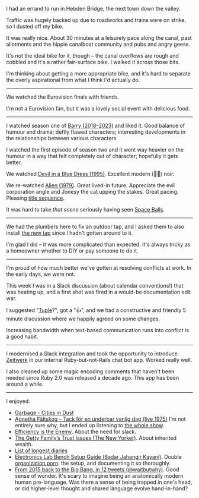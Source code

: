 I had an errand to run in Hebden Bridge, the next town down the valley.

Traffic was hugely backed up due to roadworks and trains were on strike, so I dusted off my bike.

It was really nice. About 30 minutes at a leisurely pace along the canal, past allotments and the hippie canalboat community and pubs and angry geese.

It's not the ideal bike for it, though – the canal overflows are rough and cobbled and it's a rather fair-surface bike. I walked it across those bits.

I'm thinking about getting a more appropriate bike, and it's hard to separate the overly aspirational from what I think I'd actually do.

---

We watched the Eurovision finals with friends.

I'm not a Eurovision fan, but it was a lovely social event with delicious food.

---

I watched season one of [Barry (2018–2023)](https://www.imdb.com/title/tt5348176/) and liked it. Good balance of humour and drama; deftly flawed characters; interesting developments in the relationships between various characters.

I watched the first episode of season two and it went way heavier on the humour in a way that felt completely out of character; hopefully it gets better.

We watched [Devil in a Blue Dress (1995)](https://www.imdb.com/title/tt0112857/). Excellent modern (👴🏻) noir.

We re-watched [Alien (1979)](https://www.imdb.com/title/tt0078748/). Great lived-in future. Appreciate the evil corporation angle and Jonesy the cat upping the stakes. Great pacing. Pleasing [title sequence](https://www.artofthetitle.com/title/alien/).

It was hard to take *that scene* seriously having seen [Space Balls](https://www.youtube.com/watch?v=otJ2rXMuLno).

---

We had the plumbers here to fix an outdoor tap, and I asked them to also install [the new tap](/weeknotes/2023-w17#tap) since I hadn't gotten around to it.

I'm glad I did – it was more complicated than expected. It's always tricky as a homeowner whether to DIY or pay someone to do it.

---

I'm proud of how much better we've gotten at resolving conflicts at work. In the early days, we were not.

This week I was in a Slack discussion (about calendar conventions!) that was heating up, and a first shot was fired in a would-be documentation edit war.

I suggested "[Tuple](https://tuple.app/)?", got a "👍", and we had a constructive and friendly 5 minute discussion where we happily agreed on some changes.

Increasing bandwidth when text-based communication runs into conflict is a good habit.

---

I modernised a Slack integration and took the opportunity to introduce [Zeitwerk](https://github.com/fxn/zeitwerk) in our internal Ruby-but-not-Rails chat bot app. Worked really well.

I also cleaned up some magic encoding comments that haven't been needed since Ruby 2.0 was released a decade ago. This app has been around a while.

---

I enjoyed:

- [Garbage - Cities in Dust](https://www.youtube.com/watch?v=vgAujpyDyTM)
- [Agnetha Fältskog – Tack för en underbar vanlig dag (live 1975)](https://www.youtube.com/watch?v=T2MnqOYhAYs) I'm not entirely sure why, but I ended up listening to [the whole show](https://www.youtube.com/watch?v=4P-4UDGLohs).
- [Efficiency is the Enemy](https://fs.blog/slack/). About the need for slack.
- [The Getty Family’s Trust Issues (The New Yorker)](https://www.newyorker.com/magazine/2023/01/23/the-getty-familys-trust-issues). About inherited wealth.
- [List of longest diaries](https://en.wikipedia.org/wiki/List_of_longest_diaries)
- [Electronics Lab Bench Setup Guide (Badar Jahangir Kayani)](https://badar.tech/2023/04/30/electronics-lab-bench-setup-guide/). Double [organization porn](https://www.reddit.com/r/OrganizationPorn/): the setup, and documenting it so thoroughly.
- [From 2015 back to the Big Bang, in 12 tweets (@waitbutwhy)](https://twitter.com/waitbutwhy/status/1656699060902936593). Good sense of wonder. It's scary to imagine being an anatomically modern human pre-language. Was there a sense of being trapped in one's head, or did higher-level thought and shared language evolve hand-in-hand?
